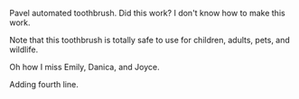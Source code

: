 Pavel automated toothbrush. Did this work? I don't know how to make this work.

Note that this toothbrush is totally safe to use for children, adults, pets, and wildlife.

Oh how I miss Emily, Danica, and Joyce.

Adding fourth line.
